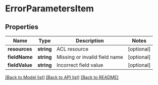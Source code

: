 # ErrorParametersItem

## Properties
Name | Type | Description | Notes
------------ | ------------- | ------------- | -------------
**resources** | **string** | ACL resource | [optional] 
**fieldName** | **string** | Missing or invalid field name | [optional] 
**fieldValue** | **string** | Incorrect field value | [optional] 

[[Back to Model list]](../README.md#documentation-for-models) [[Back to API list]](../README.md#documentation-for-api-endpoints) [[Back to README]](../README.md)



